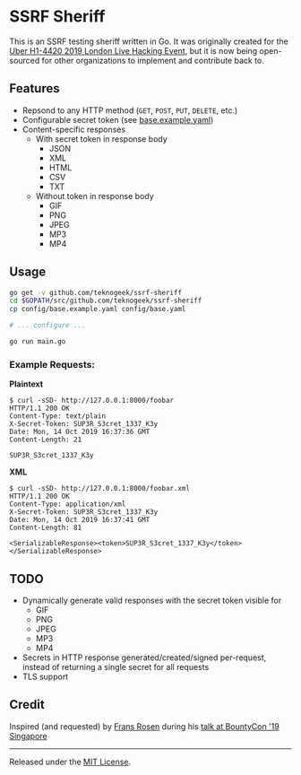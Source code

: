 # SSRF Sheriff

This is an SSRF testing sheriff written in Go. It was originally created for the [Uber H1-4420 2019 London Live Hacking Event](https://www.hackerone.com/blog/london-called-hackers-answered-recapping-h1-4420), but it is now being open-sourced for other organizations to implement and contribute back to.


## Features

- Repsond to any HTTP method (`GET`, `POST`, `PUT`, `DELETE`, etc.)
- Configurable secret token (see [base.example.yaml](config/base.example.yaml))
- Content-specific responses
  - With secret token in response body
    - JSON
    - XML
    - HTML
    - CSV
    - TXT
  - Without token in response body
    - GIF
    - PNG
    - JPEG
    - MP3
    - MP4

## Usage

```bash
go get -v github.com/teknogeek/ssrf-sheriff
cd $GOPATH/src/github.com/teknogeek/ssrf-sheriff
cp config/base.example.yaml config/base.yaml

# ... configure ...

go run main.go
```

### Example Requests:

**Plaintext**
```
$ curl -sSD- http://127.0.0.1:8000/foobar
HTTP/1.1 200 OK
Content-Type: text/plain
X-Secret-Token: SUP3R_S3cret_1337_K3y
Date: Mon, 14 Oct 2019 16:37:36 GMT
Content-Length: 21

SUP3R_S3cret_1337_K3y
```

**XML**
```
$ curl -sSD- http://127.0.0.1:8000/foobar.xml
HTTP/1.1 200 OK
Content-Type: application/xml
X-Secret-Token: SUP3R_S3cret_1337_K3y
Date: Mon, 14 Oct 2019 16:37:41 GMT
Content-Length: 81

<SerializableResponse><token>SUP3R_S3cret_1337_K3y</token></SerializableResponse>
```

## TODO

- Dynamically generate valid responses with the secret token visible for
  - GIF
  - PNG
  - JPEG
  - MP3
  - MP4
- Secrets in HTTP response generated/created/signed per-request, instead of returning a single secret for all requests
- TLS support

## Credit

Inspired (and requested) by [Frans Rosen](https://twitter.com/fransrosen) during his [talk at BountyCon '19 Singapore](https://speakerdeck.com/fransrosen/live-hacking-like-a-mvh-a-walkthrough-on-methodology-and-strategies-to-win-big?slide=49)


-----

Released under the [MIT License](LICENSE.txt).


